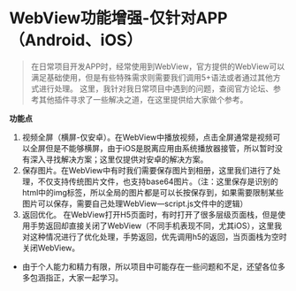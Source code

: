 # WebView功能增强-仅针对APP（Android、iOS）

> 在日常项目开发APP时，经常使用到WebView，官方提供的WebView可以满足基础使用，但是有些特殊需求则需要我们调用5+语法或者通过其他方式进行处理。
> 这里，我针对我日常项目中遇到的问题，查阅官方论坛、参考其他插件寻求了一些解决之道，在这里提供给大家做个参考。


**功能点**
1. 视频全屏（横屏-仅安卓）。在WebView中播放视频，点击全屏通常是视频可以全屏但是不能够横屏，由于iOS是脱离应用由系统播放器接管，所以暂时没有深入寻找解决方案；这里仅提供对安卓的解决方案。
2. 保存图片。在WebView中有时我们需要保存图片到相册，这里我们进行了处理，不仅支持传统图片文件，也支持base64图片。（注：这里保存是识别的html中的img标签，所以全局的图片都是可以长按保存到，如果需要限制某些图片可以保存，需要自己处理WebView—script.js文件中的逻辑）
3. 返回优化。 在WebView打开H5页面时，有时打开了很多层级页面栈，但是使用手势返回却直接关闭了WebView（不同手机表现不同，尤其iOS），这里我对这种情况进行了优化处理，手势返回，优先调用h5的返回，当页面栈为空时关闭WebView。


- 由于个人能力和精力有限，所以项目中可能存在一些问题和不足，还望各位多多包涵指正，大家一起学习。
